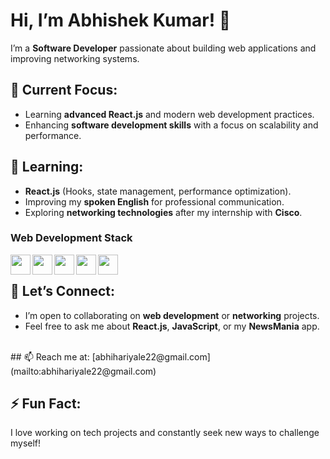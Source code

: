 # Hi, I’m Abhishek Kumar! 👋

I’m a **Software Developer** passionate about building web applications and improving networking systems.

## 🔭 Current Focus:
- Learning **advanced React.js** and modern web development practices.
- Enhancing **software development skills** with a focus on scalability and performance.

## 🌱 Learning:
- **React.js** (Hooks, state management, performance optimization).
- Improving my **spoken English** for professional communication.
- Exploring **networking technologies** after my internship with **Cisco**.

### Web Development Stack
<a href ="https://github.com/gantavyamalviya">
<img align="left" height="32" width="32" src="https://img.icons8.com/color/144/000000/html-5--v1.png" />
<img align="left" height="32" width="32" src="https://img.icons8.com/color/144/000000/css3.png" />
<img align="left" height="32" width="32" src="https://img.icons8.com/color/48/000000/bootstrap.png" />
<img align="left" height="32" width="32" src="https://cdn.jsdelivr.net/npm/simple-icons@v3/icons/javascript.svg" /> 
<img align="left" height="32" width="32" src="https://img.icons8.com/color/48/000000/mysql-logo.png" />
</a>
<br>

## 💬 Let’s Connect:
- I’m open to collaborating on **web development** or **networking** projects.
- Feel free to ask me about **React.js**, **JavaScript**, or my **NewsMania** app.
<br>
## 📫 Reach me at: [abhihariyale22@gmail.com](mailto:abhihariyale22@gmail.com)

## ⚡ Fun Fact:
I love working on tech projects and constantly seek new ways to challenge myself!

